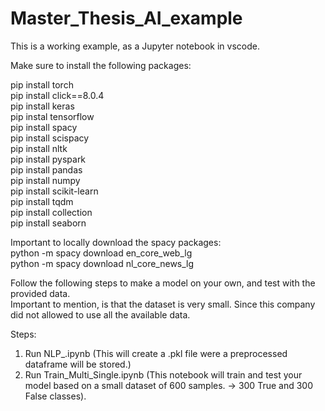 # Master_Thesis_AI_example  <br />
This is a working example, as a Jupyter notebook in vscode. <br />

Make sure to install the following packages:  <br />

pip install torch             <br />
pip install click==8.0.4      <br />
pip install keras             <br />
pip instal tensorflow         <br />
pip install spacy             <br />
pip install scispacy          <br />
pip install nltk              <br />
pip install pyspark           <br />
pip install pandas            <br />
pip install numpy             <br />
pip install scikit-learn      <br />
pip install tqdm              <br />
pip install collection        <br />
pip install seaborn           <br />
  

Important to locally download the spacy packages: <br />
python -m spacy download en_core_web_lg           <br />
python -m spacy download nl_core_news_lg          <br />

Follow the following steps to make a model on your own, and test with the provided data.  <br />
Important to mention, is that the dataset is very small. Since this company did not allowed to use all the available data.  <br />

Steps:  <br />
1. Run NLP_.ipynb (This will create a .pkl file were a preprocessed dataframe will be stored.)  <br />
2. Run Train_Multi_Single.ipynb (This notebook will train and test your model based on a small dataset of 600 samples. -> 300 True and 300 False classes).  <br />


